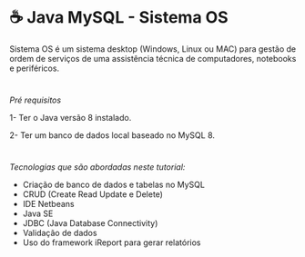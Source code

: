 # ☕ Java MySQL - Sistema OS

Sistema OS é um sistema desktop (Windows, Linux ou MAC) para gestão de ordem de serviços de uma assistência técnica de computadores, notebooks e periféricos.

#

*Pré requisitos*

1- Ter o Java versão 8 instalado.

2- Ter um banco de dados local baseado no MySQL 8.

#

*Tecnologias que são abordadas neste tutorial:*

- Criação de banco de dados e tabelas no MySQL
- CRUD (Create Read Update e Delete)
- IDE Netbeans
- Java SE
- JDBC (Java Database Connectivity)
- Validação de dados
- Uso do framework iReport para gerar relatórios

#
